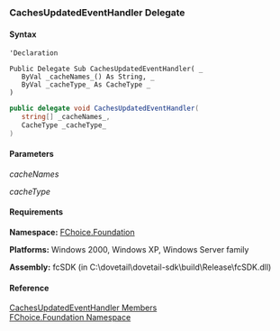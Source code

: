 ﻿### CachesUpdatedEventHandler Delegate

#### Syntax

```vbnet
'Declaration

Public Delegate Sub CachesUpdatedEventHandler( _
   ByVal _cacheNames_() As String, _
   ByVal _cacheType_ As CacheType _
) 
```

```csharp
public delegate void CachesUpdatedEventHandler( 
   string[] _cacheNames_,
   CacheType _cacheType_
)
```

#### Parameters

_cacheNames_

_cacheType_

#### Requirements

**Namespace:** [FChoice.Foundation](fcSDK~FChoice.Foundation_namespace.md)

**Platforms:** Windows 2000, Windows XP, Windows Server family

**Assembly:** fcSDK (in C:\\dovetail\\dovetail-sdk\\build\\Release\\fcSDK.dll)

#### Reference

[CachesUpdatedEventHandler Members](fcSDK~FChoice.Foundation.CachesUpdatedEventHandler.md)  
[FChoice.Foundation Namespace](fcSDK~FChoice.Foundation_namespace.md)